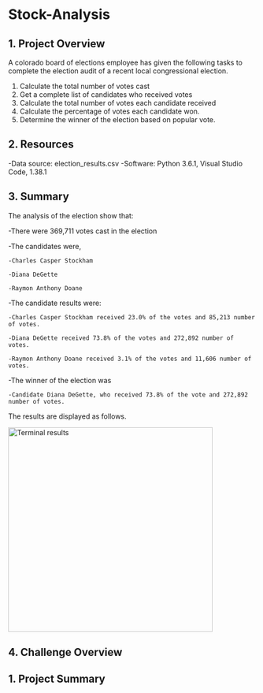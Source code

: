 # **Stock-Analysis**
## **1. Project Overview**
A colorado board of elections employee has given the following tasks to complete the election audit of a recent local congressional election.

1. Calculate the total number of votes cast
2. Get a complete list of candidates who received votes
3. Calculate the total number of votes each candidate received
4. Calculate the percentage of votes each candidate won.
5. Determine the winner of the election based on popular vote.
## **2. Resources**
-Data source: election_results.csv
-Software: Python 3.6.1, Visual Studio Code, 1.38.1

## **3. Summary**
The analysis of the election show that:

-There were 369,711 votes cast in the election

-The candidates were,

    -Charles Casper Stockham
  
    -Diana DeGette
  
    -Raymon Anthony Doane
  
-The candidate results were:

    -Charles Casper Stockham received 23.0% of the votes and 85,213 number of votes.
  
    -Diana DeGette received 73.8% of the votes and 272,892 number of votes.
    
    -Raymon Anthony Doane received 3.1% of the votes and 11,606 number of votes.
    
-The winner of the election was

    -Candidate Diana DeGette, who received 73.8% of the vote and 272,892 number of votes.
The results are displayed as follows.

<img width="415" alt="Terminal results" src="https://user-images.githubusercontent.com/96554223/149834283-054f6933-bdfc-4aa5-b25e-cba858347c68.png">

## **4. Challenge Overview**

## **1. Project Summary**
